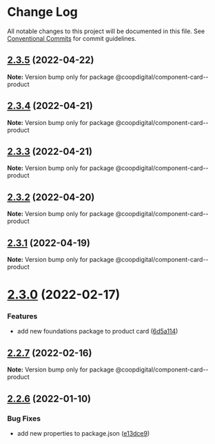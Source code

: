 # Change Log

All notable changes to this project will be documented in this file.
See [Conventional Commits](https://conventionalcommits.org) for commit guidelines.

## [2.3.5](https://github.com/coopdigital/coop-frontend/compare/@coopdigital/component-card--product@2.3.4...@coopdigital/component-card--product@2.3.5) (2022-04-22)

**Note:** Version bump only for package @coopdigital/component-card--product





## [2.3.4](https://github.com/coopdigital/coop-frontend/compare/@coopdigital/component-card--product@2.3.3...@coopdigital/component-card--product@2.3.4) (2022-04-21)

**Note:** Version bump only for package @coopdigital/component-card--product





## [2.3.3](https://github.com/coopdigital/coop-frontend/compare/@coopdigital/component-card--product@2.3.2...@coopdigital/component-card--product@2.3.3) (2022-04-21)

**Note:** Version bump only for package @coopdigital/component-card--product





## [2.3.2](https://github.com/coopdigital/coop-frontend/compare/@coopdigital/component-card--product@2.3.1...@coopdigital/component-card--product@2.3.2) (2022-04-20)

**Note:** Version bump only for package @coopdigital/component-card--product





## [2.3.1](https://github.com/coopdigital/coop-frontend/compare/@coopdigital/component-card--product@2.3.0...@coopdigital/component-card--product@2.3.1) (2022-04-19)

**Note:** Version bump only for package @coopdigital/component-card--product





# [2.3.0](https://github.com/coopdigital/coop-frontend/compare/@coopdigital/component-card--product@2.2.7...@coopdigital/component-card--product@2.3.0) (2022-02-17)


### Features

* add new foundations package to product card ([6d5a114](https://github.com/coopdigital/coop-frontend/commit/6d5a114139e4a5a198bc10505be586799b5fd93a))





## [2.2.7](https://github.com/coopdigital/coop-frontend/compare/@coopdigital/component-card--product@2.2.6...@coopdigital/component-card--product@2.2.7) (2022-02-16)

**Note:** Version bump only for package @coopdigital/component-card--product





## [2.2.6](https://github.com/coopdigital/coop-frontend/compare/@coopdigital/component-card--product@2.2.5...@coopdigital/component-card--product@2.2.6) (2022-01-10)


### Bug Fixes

* add new properties to package.json ([e13dce9](https://github.com/coopdigital/coop-frontend/commit/e13dce94798600b80da4d0183ce96331b91c72aa))
